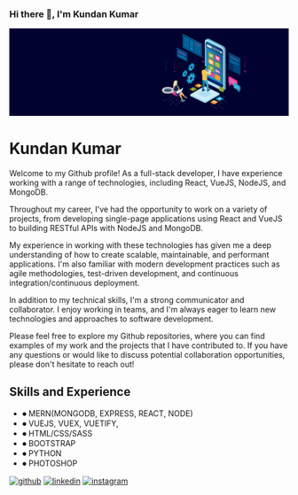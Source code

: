 ### Hi there 👋, I'm Kundan Kumar
![Design and development](https://github.com/Nukealbert/Nukealbert/blob/main/bnr1.jpg)


# Kundan Kumar
Welcome to my Github profile! As a full-stack developer, I have experience working with a range of technologies, including React, VueJS, NodeJS, and MongoDB.

Throughout my career, I've had the opportunity to work on a variety of projects, from developing single-page applications using React and VueJS to building RESTful APIs with NodeJS and MongoDB.

My experience in working with these technologies has given me a deep understanding of how to create scalable, maintainable, and performant applications. I'm also familiar with modern development practices such as agile methodologies, test-driven development, and continuous integration/continuous deployment.

In addition to my technical skills, I'm a strong communicator and collaborator. I enjoy working in teams, and I'm always eager to learn new technologies and approaches to software development.

Please feel free to explore my Github repositories, where you can find examples of my work and the projects that I have contributed to. If you have any questions or would like to discuss potential collaboration opportunities, please don't hesitate to reach out!


## Skills and Experience
* ⏺ MERN(MONGODB, EXPRESS, REACT, NODE)
* ⏺ VUEJS, VUEX, VUETIFY, 
* ⏺ HTML/CSS/SASS
* ⏺ BOOTSTRAP 
* ⏺ PYTHON
* ⏺ PHOTOSHOP





[<img src='https://cdn.jsdelivr.net/npm/simple-icons@3.0.1/icons/github.svg' alt='github' height='40'>](https://github.com/Nukealbert)  [<img src='https://cdn.jsdelivr.net/npm/simple-icons@3.0.1/icons/linkedin.svg' alt='linkedin' height='40'>](https://www.linkedin.com/in/kundan-kumar-61484317a/)  [<img src='https://cdn.jsdelivr.net/npm/simple-icons@3.0.1/icons/instagram.svg' alt='instagram' height='40'>](https://www.instagram.com/_k_rathore___/)  


